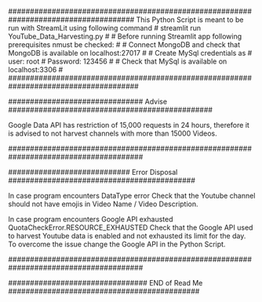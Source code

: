#####################################################################################
This Python Script is meant to be run with StreamLit using following command        #
streamlit run YouTube_Data_Harvesting.py                                            #
                                                                                    #
Before running Streamlit app following prerequisites nmust be checked:              #
                                                                                    #
Connect MongoDB and check that MongoDB is available on localhost:27017              #
                                                                                    #
Create MySql credentials as                                                         #
user: root                                                                          #
Password: 123456                                                                    #
                                                                                    #
Check that MySql is available on localhost:3306                                     #
######################################################################################


############################### Advise ###############################################

Google Data API has restriction of 15,000 requests in 24 hours, therefore it is advised to not harvest channels with more than 15000 Videos.   




#######################################################################################


############################ Error Disposal ###########################################

In case program encounters DataType error 
Check that the Youtube channel should not have emojis in Video Name / Video Description.

In case program encounters Google API exhausted QuotaCheckError.RESOURCE_EXHAUSTED
Check that the Google API used to harvest Youtube data is enabled and not exhausted its limit for the day. To overcome the issue change the Google API in the Python Script.

#######################################################################################

################################ END of Read Me ############################################
